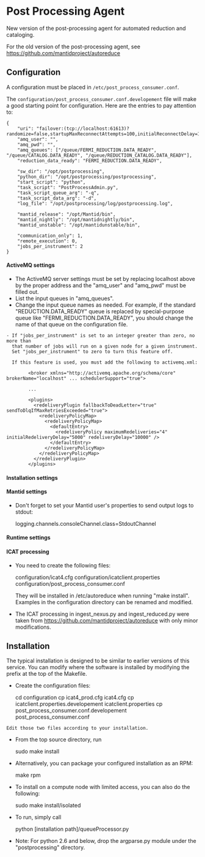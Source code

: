 Post Processing Agent
=====================

New version of the post-processing agent for automated reduction and cataloging.

For the old version of the post-processing agent, see https://github.com/mantidproject/autoreduce


Configuration
-------------
A configuration must be placed in `/etc/post_process_consumer.conf`.

The `configuration/post_process_consumer.conf.developement` file will make a good starting
point for configuration. Here are the entries to pay attention to:

    {
        "uri": "failover:(tcp://localhost:61613)?randomize=false,startupMaxReconnectAttempts=100,initialReconnectDelay=1000,maxReconnectDelay=5000,maxReconnectAttempts=-1",
        "amq_user": "",
        "amq_pwd": "",
        "amq_queues": ["/queue/FERMI_REDUCTION.DATA_READY", "/queue/CATALOG.DATA_READY", "/queue/REDUCTION_CATALOG.DATA_READY"],
        "reduction_data_ready": "FERMI_REDUCTION.DATA_READY",
    
        "sw_dir": "/opt/postprocessing",
        "python_dir": "/opt/postprocessing/postprocessing",
        "start_script": "python",
        "task_script": "PostProcessAdmin.py",
        "task_script_queue_arg": "-q",
        "task_script_data_arg": "-d",
        "log_file": "/opt/postprocessing/log/postprocessing.log",
    
        "mantid_release": "/opt/Mantid/bin",
        "mantid_nightly": "/opt/mantidnightly/bin",
        "mantid_unstable": "/opt/mantidunstable/bin",
    
        "communication_only": 1,
        "remote_execution": 0,
        "jobs_per_instrument": 2
    }

#### ActiveMQ settings

   - The ActiveMQ server settings must be set by replacing localhost above 
     by the proper address and the "amq_user" and "amq_pwd" must be filled out.
   - List the input queues in "amq_queues".
   - Change the input queue names as needed. For example, if the standard 
     "REDUCTION.DATA_READY" queue is replaced by special-purpose queue like 
     "FERMI_REDUCTION.DATA_READY", you should change the name of that queue 
     on the configuration file.
     
    - If "jobs_per_instrument" is set to an integer greater than zero, no more than
      that number of jobs will run on a given node for a given instrument.
      Set "jobs_per_instrument" to zero to turn this feature off.
      
      If this feature is used, you must add the following to activemq.xml:
      
            <broker xmlns="http://activemq.apache.org/schema/core" brokerName="localhost" ... schedulerSupport="true">
            
            ... 
            
            <plugins>
              <redeliveryPlugin fallbackToDeadLetter="true" sendToDlqIfMaxRetriesExceeded="true">
                <redeliveryPolicyMap>
                  <redeliveryPolicyMap>
                    <defaultEntry>
                      <redeliveryPolicy maximumRedeliveries="4" initialRedeliveryDelay="5000" redeliveryDelay="10000" />
                    </defaultEntry>
                  </redeliveryPolicyMap>
                </redeliveryPolicyMap>
              </redeliveryPlugin>
            </plugins>

#### Installation settings


#### Mantid settings

   - Don't forget to set your Mantid user's properties to send output logs to stdout:

        logging.channels.consoleChannel.class=StdoutChannel

#### Runtime settings


#### ICAT processing

   - You need to create the following files:

        configuration/icat4.cfg
        configuration/icatclient.properties
        configuration/post_process_consumer.conf

     They will be installed in /etc/autoreduce when running "make install".
     Examples in the configuration directory can be renamed and modified.
     
   - The ICAT processing in ingest_nexus.py and ingest_reduced.py were taken 
     from https://github.com/mantidproject/autoreduce with only minor modifications.
     
     
Installation
------------
The typical installation is designed to be similar to earlier versions of this service.
You can modify where the software is installed by modifying the prefix at the top of the Makefile.

   - Create the configuration files:

        cd configuration
        cp icat4_prod.cfg icat4.cfg
        cp icatclient.properties.developement icatclient.properties
        cp post_process_consumer.conf.developement post_process_consumer.conf

    Edit those two files according to your installation.

   - From the top source directory, run

        sudo make install

   - Alternatively, you can package your configured installation as an RPM:

        make rpm

   - To install on a compute node with limited access, you can also do the following:
   
        sudo make install/isolated
   
   - To run, simply call 
   
        python [installation path]/queueProcessor.py
        
   - Note: For python 2.6 and below, drop the argparse.py module under the "postprocessing" directory.
     
